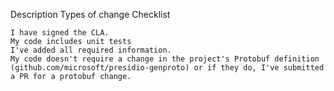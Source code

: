 Description
Types of change
Checklist

    I have signed the CLA.
    My code includes unit tests
    I've added all required information.
    My code doesn't require a change in the project's Protobuf definition (github.com/microsoft/presidio-genproto) or if they do, I've submitted a PR for a protobuf change.
